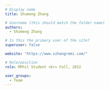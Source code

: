 ```yaml
---
# Display name
title: Shumeng Zhang

# Username (this should match the folder name)
authors:
  - Shumeng Zhang

# Is this the primary user of the site?
superuser: false

website: "https://www.szhangremi.com/"

# Role/position
role: MPhil Student <br> Fall, 2022

user_groups:
  - Team
---
```

